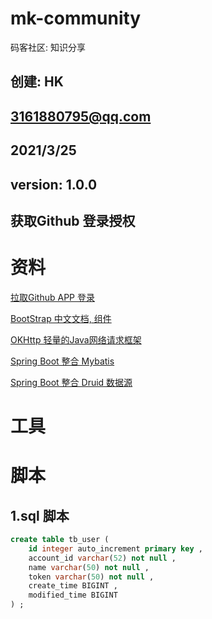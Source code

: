 # mk-community
码客社区: 知识分享

## 创建: HK
##      3161880795@qq.com
##      2021/3/25
##      version: 1.0.0


## 获取Github 登录授权





  
# 资料
 [拉取Github APP 登录](https://docs.github.com/cn/enterprise-server@3.0/developers/apps/creating-an-oauth-app)
 
[BootStrap 中文文档, 组件](https://v3.bootcss.com/components/)

[OKHttp 轻量的Java网络请求框架](https://square.github.io/okhttp/#okhttp)
 
 [Spring Boot 整合 Mybatis](http://mybatis.org/spring-boot-starter/mybatis-spring-boot-autoconfigure/)

[Spring Boot 整合 Druid 数据源](https://blog.csdn.net/u014209205/article/details/80625963)




# 工具 


# 脚本
## 1.sql 脚本
```sql
create table tb_user (
    id integer auto_increment primary key ,
    account_id varchar(52) not null ,
    name varchar(50) not null ,
    token varchar(50) not null ,
    create_time BIGINT ,
    modified_time BIGINT
) ;
```

